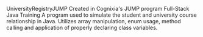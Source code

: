 UniversityRegistryJUMP
Created in Cognixia's JUMP program Full-Stack Java Training
A program used to simulate the student and university course relationship in Java.
Utilizes array manipulation, enum usage, method calling and application of properly declaring class variables.
